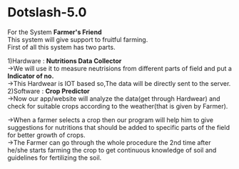 # Dotslash-5.0
For the System **Farmer's Friend**<br>
This system will give support to fruitful farming.<br>
First of all this system has two parts.<br>

1)Hardware : **Nutritions Data Collector**<br>
 →We will use it to measure neutrisions from different parts of field and put a **Indicator of no.**<br>
 →This Hardwear is IOT based so,The data will be directly sent to the server.<br>
2)Software : **Crop Predictor**<br>
→Now our app/website will analyze the data(get through Hardwear) and check for suitable crops according to the weather(that is given by Farmer).<br>

→When a farmer selects a crop then our program will help him to give suggestions for nutritions that should be added to specific parts of the field for better growth of crops.<br>
→The Farmer can go through the whole procedure the 2nd time after he/she starts farming the crop to get continuous knowledge of soil and guidelines for fertilizing the soil.
